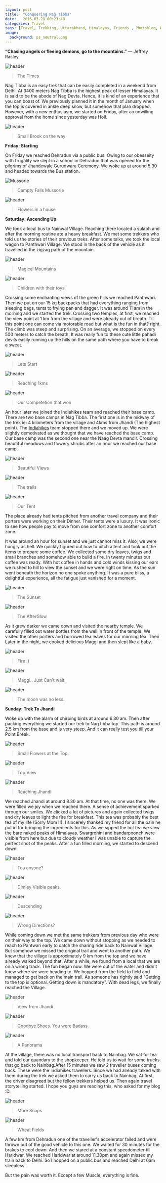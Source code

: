 ```yaml
---
layout: post
title:  "Conquering Nag Tibba"
date:   2016-03-28 00:23:40
categories: Travel
tags: [Travel, Trekking, Uttarakhand, Himalayas, Friends , Photoblog, WeekendDiaries]
image:
  background: ps_neutral.png
---
```


**“Chasing angels or fleeing demons, go to the mountains.”**
― Jeffrey Rasley


<img src="https://i.imgur.com/3pl5SYv.jpg" alt="header">

>The Times

Nag Tibba is an easy trek that can be easily completed in a weekend from Delhi. At 3400 meters Nag Tibba is the highest peak of lesser Himalayas. It is said to be the abode of Nag Devta. Hence, it is kind of an experience that you can boast of. We previously planned it in the month of January when the top is covered in ankle deep snow, but somehow that plan dropped. However, with a new enthusiasm, we started on Friday, after an unwilling approval from the home since yesterday was Holi.

<img src="https://i.imgur.com/fqHxPkz.jpg" alt="header">

>Small Brook on the way

**Friday: Starting**

On Friday we reached Dehradun via a public bus. Owing to our obesseity with frugality we slept in a school in Dehradun that was opened for the pilgrims of Jhandewale Gurudwara Ceremony. We woke up at around 5.30 and headed towards the Bus station.

<img src="https://i.imgur.com/8tVthQ7.jpg" alt="Mussorie">

>Campty Falls Mussorie

<img src="https://i.imgur.com/fMtl0lj.jpg" alt="header">

>Flowers in a house


**Saturday: Ascending Up**

We took a local bus to Nainwal Village. Reaching there located a sulabh and after the morning routine ate a heavy breakfast. We met some trekkers who told us the stories of their previous treks. After some talks, we took the local wagon to Panthwari Village. We stood in the back of the vehicle as it travelled in the zigzag path of the mountain.


<img src="https://i.imgur.com/uEwsOS5.jpg" alt="header">

>Magical Mountains

<img src="https://i.imgur.com/MQJ8HXu.jpg" alt="header">

>Children with their toys


Crossing some enchanting views of the green hills we reached Panthwari. Then we put on our 15 kg backpacks that had everything ranging from sleeping bags, tents to frying pan and dagger. It was around 11 am in the morning and we started the trek. Crossing two temples, at first, we reached the view point at 1 km from the village and were already out of breath. Till this point one can come via motorable road but what is the fun in that? right. The climb was steep and surprising. On an  average, we stopped on every 500 meters to catch the breath. It was really fun to these cute little pahadi devils easily running up the hills on the same path where you have to break a sweat.

<img src="https://i.imgur.com/yyrpIrZ.jpg" alt="header">

>Lets Start

<img src="https://i.imgur.com/OAm912z.jpg" alt="header">

>Reaching 1kms

<img src="https://i.imgur.com/medWUE3.jpg" alt="header">

>Our Competetion that won

An hour later we joined the Indiahikes team and reached their base camp. There are two base camps in Nag Tibba. The first one is in the midway of the trek ie: 4 kilometers from the village and 4kms from Jhandi (The highest point). The <a href="https://indiahikes.in/"> Indiahikes</a> team stopped there and we moved up. We were slightly demotivated as we thought that we have reached the base camp. Our base camp was the second one near the Naag Devta mandir. Crossing beautiful meadows and flowery shrubs after an hour we reached our base camp.

<img src="https://i.imgur.com/SKLwgkG.jpg" alt="header">

>Beautiful Views

<img src="https://i.imgur.com/MDbrsIL.jpg" alt="header">

>The trails

<img src="https://i.imgur.com/ppRlM5v.jpg" alt="header">

>Our Tent

The place already had tents pitched from another travel company and their porters were working on their Dinner. Their tents were a luxury. It was ironic to see how people pay to move from one comfort zone to another comfort zone.

It was around an hour for sunset and we just cannot miss it. Also, we were hungry as hell. We quickly figured out how to pitch a tent and took out the items to prepare some coffee. We collected some dry leaves, twigs and small branches and somehow able to build a fire. In twenty minutes our coffee was ready. With hot coffee in hands and cold winds kissing our ears we rushed to hill to view the sunset and we were right on time. As the sun went beneath the horizon no one spoke anything. It was a pure bliss, a delightful experience, all the fatigue just vanished for a moment.


<img src="https://i.imgur.com/vD5MNI8.jpg" alt="header">

>The Sunset

<img src="https://i.imgur.com/QYiWpA9.jpg" alt="header">

>The AfterGlow

As it grew darker we came down and visited the nearby temple. We carefully filled out water bottles from the well in front of the temple. We visited the other porters and borrowed tea leaves for our morning tea.
Then Later in the night, we cooked delicious Maggi and then slept like a baby.

<img src="https://i.imgur.com/SL9GFR2.jpg" alt="header">

>Fire :)

<img src="https://i.imgur.com/2st6C6j.jpg" alt="header">

>Maggi.. Just Can't wait.

<img src="https://i.imgur.com/cjtAMz0.jpg" alt="header">

>The moon was no less.

**Sunday: Trek To Jhandi**

Woke up with the alarm of chirping birds at around 6.30 am. Then after packing everything we started our trek to Nag tibba top. This path is around 2.5 km from the base and is very steep. And it can really test you till your Point Break.


<img src="https://i.imgur.com/wb1i8KF.jpg" alt="header">

>Small Flowers at the Top.

<img src="https://i.imgur.com/37j5OQc.jpg" alt="header">

>Top View


<img src="https://i.imgur.com/lFKlkfR.jpg" alt="header">

>Reaching Jhandi

We reached Jhandi at around 8.30 am. At that time, no one was there. We were filled we joy when we reached there. A sense of achievement sparked through our smiles. We clicked a lot of pictures and again collected twigs and dry leaves to light the fire for breakfast. This tea was probably the best tea of my life (Sorry Mom !!). I sincerely thanked my friend for all the pain he put in for bringing the ingredients for this. As we sipped the hot tea we view the bare naked peaks of Himalayas. Swargrohini and bandarpoonch were visible from here but due to cloudy weather I was unable to capture the perfect shot of the peaks. After a fun filled morning, we started to descend down.

<img src="https://i.imgur.com/xm4TyLm.jpg" alt="header">

>Tea anyone?

<img src="https://i.imgur.com/PZog9Aj.jpg" alt="header">

>Dimley Visible peaks.

<img src="https://i.imgur.com/Mwhx1rz.jpg" alt="header">

>Descending

<img src="https://i.imgur.com/GZdNYjs.jpg" alt="header">

>Wrong Directions?

While coming down we met the same trekkers from previous day who were on their way to the top. We came down without stopping as we needed to reach to Pantwari early to catch the sharing ride back to Nainwal Village. But somehow we missed the original trail and went to another path. We knew that the village is approximately 9 km from the top and we have already walked beyond that. After a while, we found from a local that we are on a wrong track. The fun began now. We were out of the water and didn't knew where we were heading to. We hopped from the field to field and managed to get back on the main trail. As someone has rightly said "Getting to the top is optional. Getting down is mandatory".  With dead legs, we finally reached the Village.

<img src="https://i.imgur.com/JHrT8TY.jpg" alt="header">

>View from Jhandi

<img src="https://i.imgur.com/v2maPTw.jpg" alt="header">

>Goodbye Shoes. You were Badass.

<img src="https://i.imgur.com/XIlXdpB.jpg" alt="header">

>A Panorama

At the village, there was no local transport back to Nainbag. We sat for tea and told our quandary to the shopkeeper. He told us to wait for some trucks that go back to Nainbag.After 15 minutes we saw 2 traveller buses coming back. These were the Indiahikes travellers. Since we had already talked with them during the trek we asked them to carry us back to Nainbag. At first, the driver disagreed but the fellow trekkers helped us. Then again travel storytelling started. I hope you guys are reading this, who asked for my blog :D.

<img src="https://i.imgur.com/vqUFkrs.jpg" alt="header">

>More Snaps

<img src="https://i.imgur.com/gZtbMj2.jpg" alt="header">

>Wheat Fields


A few km from Dehradun one of the traveller's accelerator failed and were thrown out of the good vehicle to this one. We waited for 30 minutes for the brakes to cool down. And then we stared at a constant speedometer till Haridwar. We reached Haridwar at around 11.30pm and again missed my train back to Delhi. So I hopped on a public bus and reached Delhi at 6am sleepless.

But the pain was worth it. Except a few Muscle, everything is fine.
